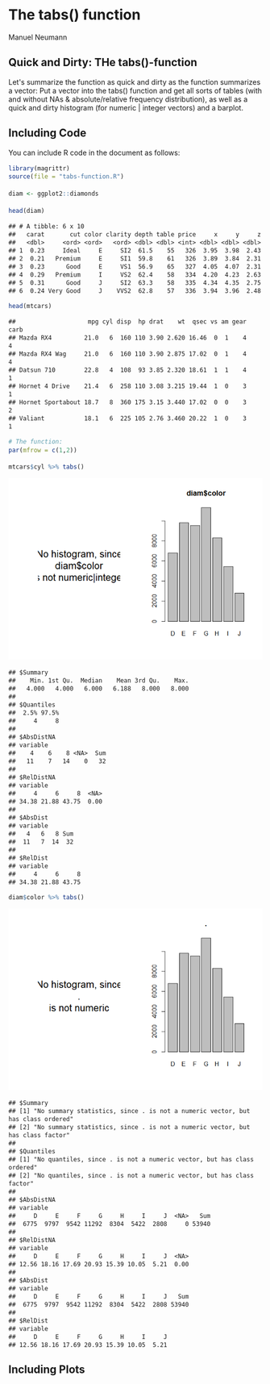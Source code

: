 The tabs() function
================
Manuel Neumann

Quick and Dirty: THe tabs()-function
------------------------------------

Let's summarize the function as quick and dirty as the function summarizes a vector: Put a vector into the tabs() function and get all sorts of tables (with and without NAs & absolute/relative frequency distribution), as well as a quick and dirty histogram (for numeric | integer vectors) and a barplot.

Including Code
--------------

You can include R code in the document as follows:

``` r
library(magrittr)
source(file = "tabs-function.R")

diam <- ggplot2::diamonds

head(diam)
```

    ## # A tibble: 6 x 10
    ##   carat       cut color clarity depth table price     x     y     z
    ##   <dbl>     <ord> <ord>   <ord> <dbl> <dbl> <int> <dbl> <dbl> <dbl>
    ## 1  0.23     Ideal     E     SI2  61.5    55   326  3.95  3.98  2.43
    ## 2  0.21   Premium     E     SI1  59.8    61   326  3.89  3.84  2.31
    ## 3  0.23      Good     E     VS1  56.9    65   327  4.05  4.07  2.31
    ## 4  0.29   Premium     I     VS2  62.4    58   334  4.20  4.23  2.63
    ## 5  0.31      Good     J     SI2  63.3    58   335  4.34  4.35  2.75
    ## 6  0.24 Very Good     J    VVS2  62.8    57   336  3.94  3.96  2.48

``` r
head(mtcars)
```

    ##                    mpg cyl disp  hp drat    wt  qsec vs am gear carb
    ## Mazda RX4         21.0   6  160 110 3.90 2.620 16.46  0  1    4    4
    ## Mazda RX4 Wag     21.0   6  160 110 3.90 2.875 17.02  0  1    4    4
    ## Datsun 710        22.8   4  108  93 3.85 2.320 18.61  1  1    4    1
    ## Hornet 4 Drive    21.4   6  258 110 3.08 3.215 19.44  1  0    3    1
    ## Hornet Sportabout 18.7   8  360 175 3.15 3.440 17.02  0  0    3    2
    ## Valiant           18.1   6  225 105 2.76 3.460 20.22  1  0    3    1

``` r
# The function:
par(mfrow = c(1,2))

mtcars$cyl %>% tabs()
```

![](README_files/figure-markdown_github/diamonds-1.png)

    ## $Summary
    ##    Min. 1st Qu.  Median    Mean 3rd Qu.    Max. 
    ##   4.000   4.000   6.000   6.188   8.000   8.000 
    ## 
    ## $Quantiles
    ##  2.5% 97.5% 
    ##     4     8 
    ## 
    ## $AbsDistNA
    ## variable
    ##    4    6    8 <NA>  Sum 
    ##   11    7   14    0   32 
    ## 
    ## $RelDistNA
    ## variable
    ##     4     6     8  <NA> 
    ## 34.38 21.88 43.75  0.00 
    ## 
    ## $AbsDist
    ## variable
    ##   4   6   8 Sum 
    ##  11   7  14  32 
    ## 
    ## $RelDist
    ## variable
    ##     4     6     8 
    ## 34.38 21.88 43.75

``` r
diam$color %>% tabs()
```

![](README_files/figure-markdown_github/diamonds-2.png)

    ## $Summary
    ## [1] "No summary statistics, since . is not a numeric vector, but has class ordered"
    ## [2] "No summary statistics, since . is not a numeric vector, but has class factor" 
    ## 
    ## $Quantiles
    ## [1] "No quantiles, since . is not a numeric vector, but has class ordered"
    ## [2] "No quantiles, since . is not a numeric vector, but has class factor" 
    ## 
    ## $AbsDistNA
    ## variable
    ##     D     E     F     G     H     I     J  <NA>   Sum 
    ##  6775  9797  9542 11292  8304  5422  2808     0 53940 
    ## 
    ## $RelDistNA
    ## variable
    ##     D     E     F     G     H     I     J  <NA> 
    ## 12.56 18.16 17.69 20.93 15.39 10.05  5.21  0.00 
    ## 
    ## $AbsDist
    ## variable
    ##     D     E     F     G     H     I     J   Sum 
    ##  6775  9797  9542 11292  8304  5422  2808 53940 
    ## 
    ## $RelDist
    ## variable
    ##     D     E     F     G     H     I     J 
    ## 12.56 18.16 17.69 20.93 15.39 10.05  5.21

Including Plots
---------------
